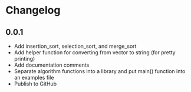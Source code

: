 # Changelog

## 0.0.1

* Add insertion_sort, selection_sort, and merge_sort
* Add helper function for converting from vector to string (for pretty printing)
* Add documentation comments
* Separate algorithm functions into a library and put main() function into an examples file
* Publish to GitHub